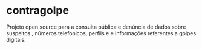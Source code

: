 # contragolpe
Projeto open source para a consulta pública e denúncia de dados sobre suspeitos , números telefonicos, perfils e e informações referentes a golpes digitais.
